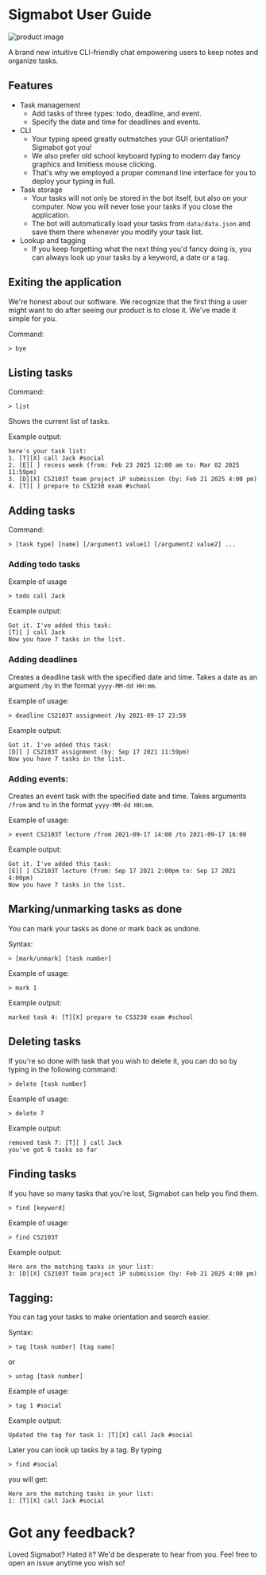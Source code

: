 # Sigmabot User Guide

![product image](Ui.png)

A brand new intuitive CLI-friendly chat empowering users to keep notes and organize tasks.

## Features
* Task management
    * Add tasks of three types: todo, deadline, and event.
    * Specify the date and time for deadlines and events.
* CLI
    * Your typing speed greatly outmatches your GUI orientation? Sigmabot got you!
    * We also prefer old school keyboard typing to modern day fancy graphics and limitless mouse clicking.
    * That's why we employed a proper command line interface for you to deploy your typing in full.
* Task storage
  * Your tasks will not only be stored in the bot itself, but also on your computer. Now you will never lose your tasks if you close the application.
  * The bot will automatically load your tasks from `data/data.json` and save them there whenever you modify your task list.
* Lookup and tagging
  * If you keep forgetting what the next thing you'd fancy doing is, you can always look up your tasks by a keyword, a date or a tag.

## Exiting the application

We're honest about our software. We recognize that the first thing a user might want to do after seeing our product is to close it. We've made it simple for you.

Command:
```
> bye
```

## Listing tasks

Command:
```
> list
```

Shows the current list of tasks.

Example output:
```
here's your task list:
1. [T][X] call Jack #social
2. [E][ ] recess week (from: Feb 23 2025 12:00 am to: Mar 02 2025 11:59pm)
3. [D][X] CS2103T team project iP submission (by: Feb 21 2025 4:00 pm)
4. [T][ ] prepare to CS3230 exam #school
```

## Adding tasks

Command:
```
> [task type] [name] [/argument1 value1] [/argument2 value2] ...
```

### Adding todo tasks

Example of usage
```
> todo call Jack
```

Example output:
```
Got it. I've added this task:
[T][ ] call Jack
Now you have 7 tasks in the list.
```

### Adding deadlines

Creates a deadline task with the specified date and time. Takes a date as an argument `/by` in the format `yyyy-MM-dd HH:mm`.

Example of usage:
```
> deadline CS2103T assignment /by 2021-09-17 23:59
```

Example output:
```
Got it. I've added this task:
[D][ ] CS2103T assignment (by: Sep 17 2021 11:59pm)
Now you have 7 tasks in the list.
```

### Adding events:

Creates an event task with the specified date and time. Takes arguments `/from` and `to` in the format `yyyy-MM-dd HH:mm`.

Example of usage:
```
> event CS2103T lecture /from 2021-09-17 14:00 /to 2021-09-17 16:00
```

Example output:
```
Got it. I've added this task:
[E][ ] CS2103T lecture (from: Sep 17 2021 2:00pm to: Sep 17 2021 4:00pm)
Now you have 7 tasks in the list.
```

## Marking/unmarking tasks as done

You can mark your tasks as done or mark back as undone.

Syntax:

```
> [mark/unmark] [task number]
```

Example of usage:

```
> mark 1
```
Example output:
```
marked task 4: [T][X] prepare to CS3230 exam #school
```

## Deleting tasks

If you're so done with task that you wish to delete it, you can do so by typing in the following command:

```
> delete [task number]
```

Example of usage:

```
> delete 7
```
Example output:
```
removed task 7: [T][ ] call Jack
you've got 6 tasks so far
```

## Finding tasks

If you have so many tasks that you're lost, Sigmabot can help you find them.

```
> find [keyword]
```

Example of usage:

```
> find CS2103T
```

Example output:
```
Here are the matching tasks in your list:
3: [D][X] CS2103T team project iP submission (by: Feb 21 2025 4:00 pm)
```

## Tagging:

You can tag your tasks to make orientation and search easier.

Syntax:

```
> tag [task number] [tag name]
```

or

```
> untag [task number]
```

Example of usage:

```
> tag 1 #social
```

Example output:
```
Updated the tag for task 1: [T][X] call Jack #social
```

Later you can look up tasks by a tag. By typing

```angular2html
> find #social
```

you will get:

```angular2html
Here are the matching tasks in your list:
1: [T][X] call Jack #social
```

# Got any feedback?

Loved Sigmabot? Hated it? We'd be desperate to hear from you. Feel free to open an issue anytime you wish so!